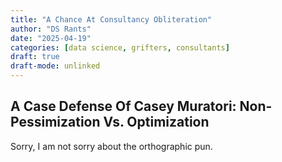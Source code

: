 ```yaml
---
title: "A Chance At Consultancy Obliteration"
author: "DS Rants"
date: "2025-04-19"
categories: [data science, grifters, consultants]
draft: true
draft-mode: unlinked
---
```


## A Case Defense Of Casey Muratori: Non-Pessimization Vs. Optimization

Sorry, I am not sorry about the orthographic pun. 
